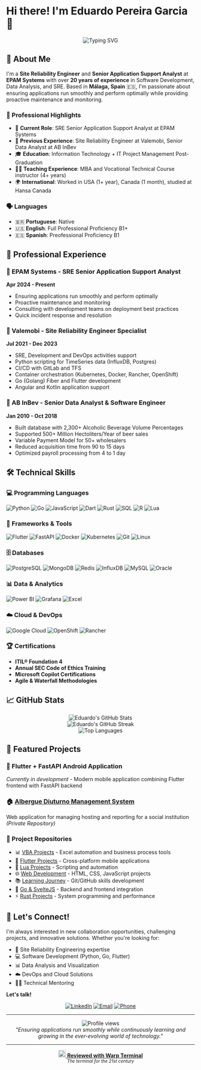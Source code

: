 # Hi there! I'm Eduardo Pereira Garcia 👋

<div align="center">
  <img src="https://readme-typing-svg.herokuapp.com/?lines=Site+Reliability+Engineer;Software+Developer;Data+Analyst;20%2B+Years+Experience&font=Fira%20Code&center=true&width=380&height=50&duration=4000&pause=1000" alt="Typing SVG" />
</div>

## 🚀 About Me

I'm a **Site Reliability Engineer** and **Senior Application Support Analyst** at **EPAM Systems** with over **20 years of experience** in Software Development, Data Analysis, and SRE. Based in **Málaga, Spain** 🇪🇸, I'm passionate about ensuring applications run smoothly and perform optimally while providing proactive maintenance and monitoring.

### 🌟 Professional Highlights
- 🔧 **Current Role**: SRE Senior Application Support Analyst at EPAM Systems
- 🏢 **Previous Experience**: Site Reliability Engineer at Valemobi, Senior Data Analyst at AB InBev
- 🎓 **Education**: Information Technology + IT Project Management Post-Graduation
- 👨‍🏫 **Teaching Experience**: MBA and Vocational Technical Course instructor (4+ years)
- 🌍 **International**: Worked in USA (1+ year), Canada (1 month), studied at Hansa Canada

### 🗣️ Languages
- 🇧🇷 **Portuguese**: Native
- 🇺🇸 **English**: Full Professional Proficiency B1+
- 🇪🇸 **Spanish**: Preofessional Proficiency B1

## 💼 Professional Experience

### 🏢 EPAM Systems - SRE Senior Application Support Analyst
**Apr 2024 - Present**
- Ensuring applications run smoothly and perform optimally
- Proactive maintenance and monitoring
- Consulting with development teams on deployment best practices
- Quick incident response and resolution

### 🏢 Valemobi - Site Reliability Engineer Specialist
**Jul 2021 - Dec 2023**
- SRE, Development and DevOps activities support
- Python scripting for TimeSeries data (InfluxDB, Postgres)
- CI/CD with GitLab and TFS
- Container orchestration (Kubernetes, Docker, Rancher, OpenShift)
- Go (Golang) Fiber and Flutter development
- Angular and Kotlin application support

### 🏢 AB InBev - Senior Data Analyst & Software Engineer
**Jan 2010 - Oct 2018**
- Built database with 2,300+ Alcoholic Beverage Volume Percentages
- Supported 500+ Million Hectoliters/Year of beer sales
- Variable Payment Model for 50+ wholesalers
- Reduced acquisition time from 90 to 15 days
- Optimized payroll processing from 4 to 1 day

## 🛠️ Technical Skills

### 💻 Programming Languages
![Python](https://img.shields.io/badge/Python-3776AB?style=for-the-badge&logo=python&logoColor=white)
![Go](https://img.shields.io/badge/Go-00ADD8?style=for-the-badge&logo=go&logoColor=white)
![JavaScript](https://img.shields.io/badge/JavaScript-F7DF1E?style=for-the-badge&logo=javascript&logoColor=black)
![Dart](https://img.shields.io/badge/Dart-0175C2?style=for-the-badge&logo=dart&logoColor=white)
![Rust](https://img.shields.io/badge/Rust-000000?style=for-the-badge&logo=rust&logoColor=white)
![SQL](https://img.shields.io/badge/SQL-4479A1?style=for-the-badge&logo=mysql&logoColor=white)
![R](https://img.shields.io/badge/R-276DC3?style=for-the-badge&logo=r&logoColor=white)
![Lua](https://img.shields.io/badge/Lua-2C2D72?style=for-the-badge&logo=lua&logoColor=white)

### 🚀 Frameworks & Tools
![Flutter](https://img.shields.io/badge/Flutter-02569B?style=for-the-badge&logo=flutter&logoColor=white)
![FastAPI](https://img.shields.io/badge/FastAPI-009688?style=for-the-badge&logo=fastapi&logoColor=white)
![Docker](https://img.shields.io/badge/Docker-2496ED?style=for-the-badge&logo=docker&logoColor=white)
![Kubernetes](https://img.shields.io/badge/Kubernetes-326CE5?style=for-the-badge&logo=kubernetes&logoColor=white)
![Git](https://img.shields.io/badge/Git-F05032?style=for-the-badge&logo=git&logoColor=white)
![Linux](https://img.shields.io/badge/Linux-FCC624?style=for-the-badge&logo=linux&logoColor=black)

### 🗄️ Databases
![PostgreSQL](https://img.shields.io/badge/PostgreSQL-316192?style=for-the-badge&logo=postgresql&logoColor=white)
![MongoDB](https://img.shields.io/badge/MongoDB-4EA94B?style=for-the-badge&logo=mongodb&logoColor=white)
![Redis](https://img.shields.io/badge/Redis-DC382D?style=for-the-badge&logo=redis&logoColor=white)
![InfluxDB](https://img.shields.io/badge/InfluxDB-22ADF6?style=for-the-badge&logo=influxdb&logoColor=white)
![MySQL](https://img.shields.io/badge/MySQL-4479A1?style=for-the-badge&logo=mysql&logoColor=white)
![Oracle](https://img.shields.io/badge/Oracle-F80000?style=for-the-badge&logo=oracle&logoColor=white)

### 📊 Data & Analytics
![Power BI](https://img.shields.io/badge/Power_BI-F2C811?style=for-the-badge&logo=powerbi&logoColor=black)
![Grafana](https://img.shields.io/badge/Grafana-F46800?style=for-the-badge&logo=grafana&logoColor=white)
![Excel](https://img.shields.io/badge/Microsoft_Excel-217346?style=for-the-badge&logo=microsoft-excel&logoColor=white)

### ☁️ Cloud & DevOps
![Google Cloud](https://img.shields.io/badge/Google_Cloud-4285F4?style=for-the-badge&logo=google-cloud&logoColor=white)
![OpenShift](https://img.shields.io/badge/Red_Hat_OpenShift-EE0000?style=for-the-badge&logo=red-hat-open-shift&logoColor=white)
![Rancher](https://img.shields.io/badge/Rancher-0075A8?style=for-the-badge&logo=rancher&logoColor=white)

### 🏆 Certifications
- **ITIL® Foundation 4**
- **Annual SEC Code of Ethics Training**
- **Microsoft Copilot Certifications**
- **Agile & Waterfall Methodologies**

## 📈 GitHub Stats

<div align="center">
  <img src="https://github-readme-stats.vercel.app/api?username=edupgarcia&show_icons=true&theme=radical" alt="Eduardo's GitHub Stats" />
</div>

<div align="center">
  <img src="https://github-readme-streak-stats.herokuapp.com/?user=edupgarcia&theme=radical" alt="Eduardo's GitHub Streak" />
</div>

<div align="center">
  <img src="https://github-readme-stats.vercel.app/api/top-langs/?username=edupgarcia&layout=compact&theme=radical" alt="Top Languages" />
</div>

## 🚀 Featured Projects

### 📱 Flutter + FastAPI Android Application
*Currently in development* - Modern mobile application combining Flutter frontend with FastAPI backend

### 🏠 [Albergue Diuturno Management System](https://adal-navirai.negocio.site)
Web application for managing hosting and reporting for a social institution *(Private Repository)*

### 💼 Project Repositories
- 📊 [VBA Projects](https://github.com/edupgarcia/vba-projects) - Excel automation and business process tools
- 📱 [Flutter Projects](https://github.com/edupgarcia/flutter-projects) - Cross-platform mobile applications
- 🌙 [Lua Projects](https://github.com/edupgarcia/lua-projects) - Scripting and automation
- 🌐 [Web Development](https://github.com/edupgarcia/rocketseat) - HTML, CSS, JavaScript projects
- 📚 [Learning Journey](https://github.com/edupgarcia/stack-skills) - Git/GitHub skills development
- 🚀 [Go & SvelteJS](https://github.com/edupgarcia/svelte-3) - Backend and frontend integration
- ⚡ [Rust Projects](https://github.com/edupgarcia/rust-projects) - System programming and performance

## 🤝 Let's Connect!

I'm always interested in new collaboration opportunities, challenging projects, and innovative solutions. Whether you're looking for:
- 🔧 Site Reliability Engineering expertise
- 💻 Software Development (Python, Go, Flutter)
- 📊 Data Analysis and Visualization
- ☁️ DevOps and Cloud Solutions
- 👨‍🏫 Technical Mentoring

**Let's talk!**

<div align="center">

[![LinkedIn](https://img.shields.io/badge/LinkedIn-0077B5?style=for-the-badge&logo=linkedin&logoColor=white)](https://linkedin.com/in/eduardopereiragarcia)
[![Email](https://img.shields.io/badge/Email-D14836?style=for-the-badge&logo=gmail&logoColor=white)](mailto:edupgarcia.ti@gmail.com)
[![Phone](https://img.shields.io/badge/Phone-25D366?style=for-the-badge&logo=whatsapp&logoColor=white)](tel:+34602008615)

</div>

---

<div align="center">
  <img src="https://komarev.com/ghpvc/?username=edupgarcia&color=blueviolet&style=flat-square&label=Profile+Views" alt="Profile views" />
</div>

<div align="center">
  <i>"Ensuring applications run smoothly while continuously learning and growing in the ever-evolving world of technology."</i>
</div>

---

<div align="center">
  <a href="https://www.warp.dev/">
    <img src="https://www.warp.dev/favicon.ico" alt="Warp Terminal" width="20" height="20" />
    <strong>Reviewed with Warp Terminal</strong>
  </a>
  <br>
  <small><em>The terminal for the 21st century</em></small>
</div>
